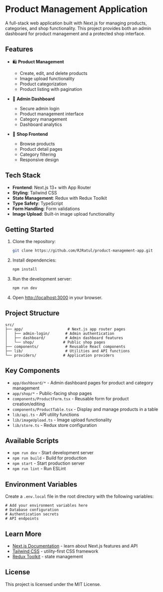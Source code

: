 # Product Management Application

A full-stack web application built with Next.js for managing products, categories, and shop functionality. This project provides both an admin dashboard for product management and a protected shop interface.

## Features

- 🛍️ **Product Management**
  - Create, edit, and delete products
  - Image upload functionality
  - Product categorization
  - Product listing with pagination

- 🔐 **Admin Dashboard**
  - Secure admin login
  - Product management interface
  - Category management
  - Dashboard analytics

- 🏪 **Shop Frontend**
  - Browse products
  - Product detail pages
  - Category filtering
  - Responsive design

## Tech Stack

- **Frontend**: Next.js 13+ with App Router
- **Styling**: Tailwind CSS
- **State Management**: Redux with Redux Toolkit
- **Type Safety**: TypeScript
- **Form Handling**: Form validations
- **Image Upload**: Built-in image upload functionality

## Getting Started

1. Clone the repository:
   ```bash
   git clone https://github.com/RJRatul/product-management-app.git
   ```

2. Install dependencies:
   ```bash
   npm install
   ```

3. Run the development server:
   ```bash
   npm run dev
   ```

4. Open [http://localhost:3000](http://localhost:3000) in your browser.

## Project Structure

```
src/
├── app/                    # Next.js app router pages
│   ├── admin-login/       # Admin authentication
│   ├── dashboard/         # Admin dashboard features
│   └── shop/             # Public shop pages
├── components/            # Reusable React components
├── lib/                   # Utilities and API functions
└── providers/            # Application providers
```

## Key Components

- `app/dashboard/*` - Admin dashboard pages for product and category management
- `app/shop/*` - Public-facing shop pages
- `components/ProductForm.tsx` - Reusable form for product creation/editing
- `components/ProductTable.tsx` - Display and manage products in a table
- `lib/api.ts` - API utility functions
- `lib/imageUpload.ts` - Image upload functionality
- `lib/store.ts` - Redux store configuration

## Available Scripts

- `npm run dev` - Start development server
- `npm run build` - Build for production
- `npm start` - Start production server
- `npm run lint` - Run ESLint

## Environment Variables

Create a `.env.local` file in the root directory with the following variables:
```
# Add your environment variables here
# Database configuration
# Authentication secrets
# API endpoints
```

## Learn More

- [Next.js Documentation](https://nextjs.org/docs) - learn about Next.js features and API
- [Tailwind CSS](https://tailwindcss.com/docs) - utility-first CSS framework
- [Redux Toolkit](https://redux-toolkit.js.org/) - state management

## License

This project is licensed under the MIT License.
